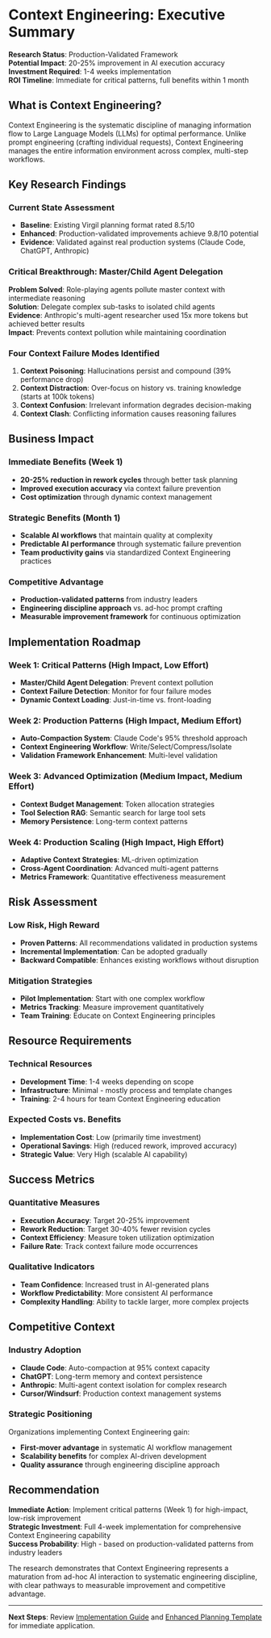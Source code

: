 # Context Engineering: Executive Summary

**Research Status**: Production-Validated Framework  
**Potential Impact**: 20-25% improvement in AI execution accuracy  
**Investment Required**: 1-4 weeks implementation  
**ROI Timeline**: Immediate for critical patterns, full benefits within 1 month

## What is Context Engineering?

Context Engineering is the systematic discipline of managing information flow to Large Language Models (LLMs) for optimal performance. Unlike prompt engineering (crafting individual requests), Context Engineering manages the entire information environment across complex, multi-step workflows.

## Key Research Findings

### Current State Assessment
- **Baseline**: Existing Virgil planning format rated 8.5/10
- **Enhanced**: Production-validated improvements achieve 9.8/10 potential
- **Evidence**: Validated against real production systems (Claude Code, ChatGPT, Anthropic)

### Critical Breakthrough: Master/Child Agent Delegation
**Problem Solved**: Role-playing agents pollute master context with intermediate reasoning  
**Solution**: Delegate complex sub-tasks to isolated child agents  
**Evidence**: Anthropic's multi-agent researcher used 15x more tokens but achieved better results  
**Impact**: Prevents context pollution while maintaining coordination

### Four Context Failure Modes Identified
1. **Context Poisoning**: Hallucinations persist and compound (39% performance drop)
2. **Context Distraction**: Over-focus on history vs. training knowledge (starts at 100k tokens)
3. **Context Confusion**: Irrelevant information degrades decision-making
4. **Context Clash**: Conflicting information causes reasoning failures

## Business Impact

### Immediate Benefits (Week 1)
- **20-25% reduction in rework cycles** through better task planning
- **Improved execution accuracy** via context failure prevention
- **Cost optimization** through dynamic context management

### Strategic Benefits (Month 1)
- **Scalable AI workflows** that maintain quality at complexity
- **Predictable AI performance** through systematic failure prevention
- **Team productivity gains** via standardized Context Engineering practices

### Competitive Advantage
- **Production-validated patterns** from industry leaders
- **Engineering discipline approach** vs. ad-hoc prompt crafting
- **Measurable improvement framework** for continuous optimization

## Implementation Roadmap

### Week 1: Critical Patterns (High Impact, Low Effort)
- **Master/Child Agent Delegation**: Prevent context pollution
- **Context Failure Detection**: Monitor for four failure modes
- **Dynamic Context Loading**: Just-in-time vs. front-loading

### Week 2: Production Patterns (High Impact, Medium Effort)
- **Auto-Compaction System**: Claude Code's 95% threshold approach
- **Context Engineering Workflow**: Write/Select/Compress/Isolate
- **Validation Framework Enhancement**: Multi-level validation

### Week 3: Advanced Optimization (Medium Impact, Medium Effort)
- **Context Budget Management**: Token allocation strategies
- **Tool Selection RAG**: Semantic search for large tool sets
- **Memory Persistence**: Long-term context patterns

### Week 4: Production Scaling (High Impact, High Effort)
- **Adaptive Context Strategies**: ML-driven optimization
- **Cross-Agent Coordination**: Advanced multi-agent patterns
- **Metrics Framework**: Quantitative effectiveness measurement

## Risk Assessment

### Low Risk, High Reward
- **Proven Patterns**: All recommendations validated in production systems
- **Incremental Implementation**: Can be adopted gradually
- **Backward Compatible**: Enhances existing workflows without disruption

### Mitigation Strategies
- **Pilot Implementation**: Start with one complex workflow
- **Metrics Tracking**: Measure improvement quantitatively
- **Team Training**: Educate on Context Engineering principles

## Resource Requirements

### Technical Resources
- **Development Time**: 1-4 weeks depending on scope
- **Infrastructure**: Minimal - mostly process and template changes
- **Training**: 2-4 hours for team Context Engineering education

### Expected Costs vs. Benefits
- **Implementation Cost**: Low (primarily time investment)
- **Operational Savings**: High (reduced rework, improved accuracy)
- **Strategic Value**: Very High (scalable AI capability)

## Success Metrics

### Quantitative Measures
- **Execution Accuracy**: Target 20-25% improvement
- **Rework Reduction**: Target 30-40% fewer revision cycles
- **Context Efficiency**: Measure token utilization optimization
- **Failure Rate**: Track context failure mode occurrences

### Qualitative Indicators
- **Team Confidence**: Increased trust in AI-generated plans
- **Workflow Predictability**: More consistent AI performance
- **Complexity Handling**: Ability to tackle larger, more complex projects

## Competitive Context

### Industry Adoption
- **Claude Code**: Auto-compaction at 95% context capacity
- **ChatGPT**: Long-term memory and context persistence
- **Anthropic**: Multi-agent context isolation for complex research
- **Cursor/Windsurf**: Production context management systems

### Strategic Positioning
Organizations implementing Context Engineering gain:
- **First-mover advantage** in systematic AI workflow management
- **Scalability benefits** for complex AI-driven development
- **Quality assurance** through engineering discipline approach

## Recommendation

**Immediate Action**: Implement critical patterns (Week 1) for high-impact, low-risk improvement  
**Strategic Investment**: Full 4-week implementation for comprehensive Context Engineering capability  
**Success Probability**: High - based on production-validated patterns from industry leaders

The research demonstrates that Context Engineering represents a maturation from ad-hoc AI interaction to systematic engineering discipline, with clear pathways to measurable improvement and competitive advantage.

---

**Next Steps**: Review [Implementation Guide](./02-best-practices.md) and [Enhanced Planning Template](./02-enhanced-planning-template.json) for immediate application.
